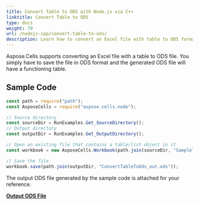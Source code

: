 ```yaml
---  
title: Convert Table to ODS with Node.js via C++  
linktitle: Convert Table to ODS  
type: docs  
weight: 70  
url: /nodejs-cpp/convert-table-to-ods/  
description: Learn how to convert an Excel file with table to ODS format using Aspose.Cells for Node.js via C++.  
---  
```


Aspose.Cells supports converting an Excel file with a table to ODS file. You simply have to save the file in ODS format and the generated ODS file will have a functioning table.

## Sample Code

```javascript
const path = require("path");
const AsposeCells = require("aspose.cells.node");

// Source directory
const sourceDir = RunExamples.Get_SourceDirectory();
// Output directory
const outputDir = RunExamples.Get_OutputDirectory();

// Open an existing file that contains a table/list object in it
const workbook = new AsposeCells.Workbook(path.join(sourceDir, "SampleTable.xlsx"));

// Save the file
workbook.save(path.join(outputDir, "ConvertTableToOds_out.ods"));
```

The output ODS file generated by the sample code is attached for your reference.

[**Output ODS File**](ConvertTableToOds_out.ods)  
  